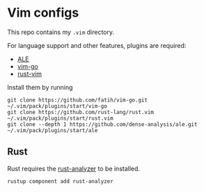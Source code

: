 # Vim configs

This repo contains my `.vim` directory.

For language support and other features, plugins are required:

* [ALE](https://github.com/dense-analysis/ale)
* [vim-go](https://github.com/fatih/vim-go)
* [rust-vim](https://github.com/rust-lang/rust.vim)


Install them by running

```shell
git clone https://github.com/fatih/vim-go.git ~/.vim/pack/plugins/start/vim-go
git clone https://github.com/rust-lang/rust.vim ~/.vim/pack/plugins/start/rust.vim
git clone --depth 1 https://github.com/dense-analysis/ale.git ~/.vim/pack/plugins/start/ale
```

## Rust

Rust requires the [rust-analyzer](https://github.com/rust-lang/rust-analyzer) to be installed.

```shell
rustup component add rust-analyzer
```

